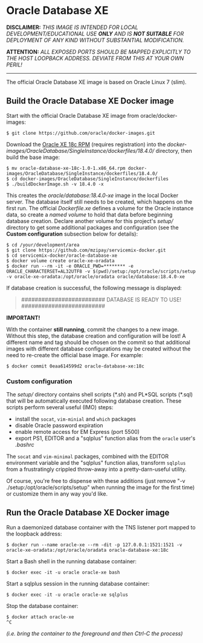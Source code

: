 # Oracle Database XE

**DISCLAIMER:** *THIS IMAGE IS INTENDED FOR LOCAL
DEVELOPMENT/EDUCATIONAL USE __ONLY__ AND IS __NOT SUITABLE__ FOR
DEPLOYMENT OF ANY KIND WITHOUT SUBSTANTIAL MODIFICATION.*

**ATTENTION:** *ALL EXPOSED PORTS SHOULD BE MAPPED EXPLICITLY TO THE
HOST LOOPBACK ADDRESS. DEVIATE FROM THIS AT YOUR OWN PERIL!*

------------------------------------------------------------------------

The official Oracle Database XE image is based on Oracle Linux 7 (slim).

## Build the Oracle Database XE Docker image

Start with the official Oracle Database XE image from
oracle/docker-images:

```shell
$ git clone https://github.com/oracle/docker-images.git
```

Download the [Oracle XE 18c RPM](
https://www.oracle.com/technetwork/database/database-technologies/express-edition/downloads/index.html)
(requires registration) into the
*docker-images/OracleDatabase/SingleInstance/dockerfiles/18.4.0/*
directory, then build the base image:

```shell
$ mv oracle-database-xe-18c-1.0-1.x86_64.rpm docker-images/OracleDatabase/SingleInstance/dockerfiles/18.4.0/
$ cd docker-images/OracleDatabase/SingleInstance/dockerfiles
$ ./buildDockerImage.sh -v 18.4.0 -x
```

This creates the *oracle/database:18.4.0-xe* image in the local Docker
server. The database itself still needs to be created, which happens on
the first run. The official *Dockerfile.xe* defines a volume for the
Oracle instance data, so create a *named volume* to hold that data
before beginning database creation. Declare another volume for this
project's *setup/* directory to get some additional packages and
configuration (see the **Custom configuration** subsection below for
details):

```shell
$ cd /your/development/area
$ git clone https://github.com/mzipay/servicemix-docker.git
$ cd servicemix-docker/oracle-database-xe
$ docker volume create oracle-xe-oradata
$ docker run --rm -it -e ORACLE_PWD=******** -e ORACLE_CHARACTERSET=AL32UTF8 -v $(pwd)/setup:/opt/oracle/scripts/setup -v oracle-xe-oradata:/opt/oracle/oradata oracle/database:18.4.0-xe
```

If database creation is successful, the following message is displayed:

> #########################
> DATABASE IS READY TO USE!
> #########################

__IMPORTANT!__

With the container **still running**, commit the changes to a new image.
Without this step, the database creation and configuration will be lost!
A different name and tag should be chosen on the commit so that
additional images with different database configurations may be created
without the need to re-create the official base image. For example:

```shell
$ docker commit 0eaa614599d2 oracle-database-xe:18c
```

### Custom configuration

The *setup/* directory contains shell scripts (\*.sh) and PL\*SQL
scripts (\*.sql) that will be automatically executed following database
creation. These scripts perform several useful (IMO) steps:

+ install the ``socat``, ``vim-minial`` and ``which`` packages
+ disable Oracle password expiration
+ enable remote access for EM Express (port 5500)
+ export PS1, EDITOR and a "sqlplus" function alias from the ``oracle``
  user's *.bashrc*

The ``socat`` and ``vim-minimal`` packages, combined with the EDITOR
environment variable and the "sqlplus" function alias, transform
``sqlplus`` from a frustratingly crippled throw-away into a
pretty-darn-useful utility.

Of course, you're free to dispense with these additions (just remove
"-v ./setup:/opt/oracle/scripts/setup" when running the image for the
first time) or customize them in any way you'd like.

## Run the Oracle Database XE Docker image

Run a daemonized database container with the TNS listener port mapped to
the loopback address:
```shell
$ docker run --name oracle-xe --rm -dit -p 127.0.0.1:1521:1521 -v oracle-xe-oradata:/opt/oracle/oradata oracle-database-xe:18c
```

Start a Bash shell in the running database container:
```shell
$ docker exec -it -u oracle oracle-xe bash
```

Start a sqlplus session in the running database container:
```shell
$ docker exec -it -u oracle oracle-xe sqlplus
```

Stop the database container:
```shell
$ docker attach oracle-xe
^C
```
*(i.e. bring the container to the foreground and then Ctrl-C the process)*

